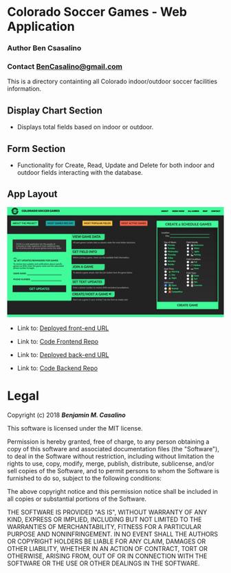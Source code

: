 # Colorado Soccer Games - Web Application

### Author **Ben Csasalino**
### Contact **BenCasalino@gmail.com**

This is a directory containting all Colorado indoor/outdoor soccer facilities information.

## Display Chart Section
* Displays total fields based on indoor or outdoor.
## Form Section
* Functionality for Create, Read, Update and Delete for both indoor and outdoor fields interacting with the database.
## App Layout
![Layout of the Website](Layout.png)

- Link to: [Deployed front-end URL](soccer-directory-colorado.firebaseapp.com)
- Link to: [Code Frontend Repo](https://github.com/bencasalino/BenCasalino-Portfolio/)

- Link to: [Deployed back-end URL](dbsfdoc.herokuapp.com)
- Link to: [Code Backend Repo](https://github.com/bencasalino/sfdoc-server)

# Legal
Copyright (c) 2018 **_Benjamin M. Casalino_**

This software is licensed under the MIT license.

Permission is hereby granted, free of charge, to any person obtaining a copy
of this software and associated documentation files (the "Software"), to deal
in the Software without restriction, including without limitation the rights
to use, copy, modify, merge, publish, distribute, sublicense, and/or sell
copies of the Software, and to permit persons to whom the Software is
furnished to do so, subject to the following conditions:

The above copyright notice and this permission notice shall be included in
all copies or substantial portions of the Software.

THE SOFTWARE IS PROVIDED "AS IS", WITHOUT WARRANTY OF ANY KIND, EXPRESS OR
IMPLIED, INCLUDING BUT NOT LIMITED TO THE WARRANTIES OF MERCHANTABILITY,
FITNESS FOR A PARTICULAR PURPOSE AND NONINFRINGEMENT. IN NO EVENT SHALL THE
AUTHORS OR COPYRIGHT HOLDERS BE LIABLE FOR ANY CLAIM, DAMAGES OR OTHER
LIABILITY, WHETHER IN AN ACTION OF CONTRACT, TORT OR OTHERWISE, ARISING FROM,
OUT OF OR IN CONNECTION WITH THE SOFTWARE OR THE USE OR OTHER DEALINGS IN
THE SOFTWARE.